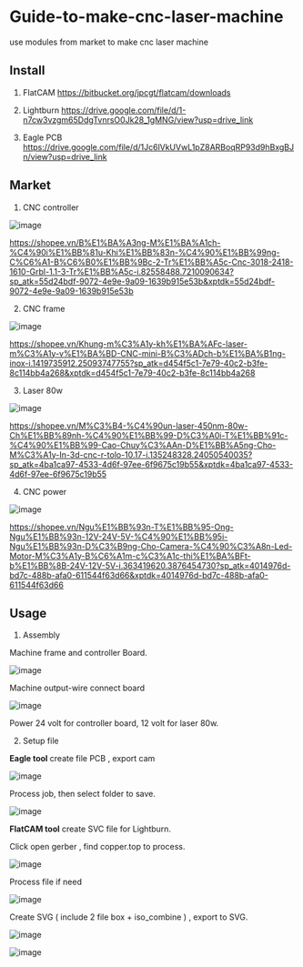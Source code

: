 # Guide-to-make-cnc-laser-machine
use modules from market to make cnc laser machine


## Install

1.  FlatCAM https://bitbucket.org/jpcgt/flatcam/downloads

2.  Lightburn https://drive.google.com/file/d/1-n7cw3vzgm65DdgTvnrsO0Jk28_1gMNG/view?usp=drive_link

3.  Eagle PCB https://drive.google.com/file/d/1Jc6lVkUVwL1pZ8ARBoqRP93d9hBxgBJn/view?usp=drive_link

##  Market

1.  CNC controller

![image](https://github.com/user-attachments/assets/19ee5130-b8ba-476d-98ab-c23db4b90601)



https://shopee.vn/B%E1%BA%A3ng-M%E1%BA%A1ch-%C4%90i%E1%BB%81u-Khi%E1%BB%83n-%C4%90%E1%BB%99ng-C%C6%A1-B%C6%B0%E1%BB%9Bc-2-Tr%E1%BB%A5c-Cnc-3018-2418-1610-Grbl-1.1-3-Tr%E1%BB%A5c-i.82558488.7210090634?sp_atk=55d24bdf-9072-4e9e-9a09-1639b915e53b&xptdk=55d24bdf-9072-4e9e-9a09-1639b915e53b

2.  CNC frame

   ![image](https://github.com/user-attachments/assets/06eef02f-ac08-4e48-90f9-b5e28f791a26)

https://shopee.vn/Khung-m%C3%A1y-kh%E1%BA%AFc-laser-m%C3%A1y-v%E1%BA%BD-CNC-mini-B%C3%ADch-b%E1%BA%B1ng-inox-i.1419735912.25093747755?sp_atk=d454f5c1-7e79-40c2-b3fe-8c114bb4a268&xptdk=d454f5c1-7e79-40c2-b3fe-8c114bb4a268

3. Laser 80w

  ![image](https://github.com/user-attachments/assets/0c8151c9-05fd-435d-9f27-34e5412def22)

  https://shopee.vn/M%C3%B4-%C4%90un-laser-450nm-80w-Ch%E1%BB%89nh-%C4%90%E1%BB%99-D%C3%A0i-T%E1%BB%91c-%C4%90%E1%BB%99-Cao-Chuy%C3%AAn-D%E1%BB%A5ng-Cho-M%C3%A1y-In-3d-cnc-r-tolo-10.17-i.135248328.24050540035?sp_atk=4ba1ca97-4533-4d6f-97ee-6f9675c19b55&xptdk=4ba1ca97-4533-4d6f-97ee-6f9675c19b55

4.  CNC power

   ![image](https://github.com/user-attachments/assets/29daa005-e6ea-40d3-b654-a99d6b59eb98)

   https://shopee.vn/Ngu%E1%BB%93n-T%E1%BB%95-Ong-Ngu%E1%BB%93n-12V-24V-5V-%C4%90%E1%BB%95i-Ngu%E1%BB%93n-D%C3%B9ng-Cho-Camera-%C4%90%C3%A8n-Led-Motor-M%C3%A1y-B%C6%A1m-c%C3%A1c-thi%E1%BA%BFt-b%E1%BB%8B-24V-12V-5V-i.363419620.3876454730?sp_atk=4014976d-bd7c-488b-afa0-611544f63d66&xptdk=4014976d-bd7c-488b-afa0-611544f63d66

## Usage

1. Assembly

  Machine frame and controller Board.
  

 ![image](https://github.com/user-attachments/assets/61c1a398-8cbe-43cb-ab6e-197ec59708b8)


  Machine output-wire connect board


 ![image](https://github.com/user-attachments/assets/b07c81ad-73c2-4472-bd2c-a08ff061d9b1)


  Power 24 volt for controller board, 12 volt for laser 80w.

2.   Setup file

   **Eagle tool** create file PCB , export cam


   ![image](https://github.com/user-attachments/assets/b3e98ee5-f477-42aa-af7b-40852e26b87c)

   Process job, then select folder to save.

   ![image](https://github.com/user-attachments/assets/f98c4f82-81f6-47b2-9c87-6a86413c49eb)


   **FlatCAM tool** create SVC file for Lightburn.

   Click open gerber , find copper.top to process.

   ![image](https://github.com/user-attachments/assets/dd5febf0-1697-4651-b3ec-9443d0b6a351)

   Process file if need

   ![image](https://github.com/user-attachments/assets/00888c6d-6c0d-43ed-a31c-2b81b1089df8)

   Create SVG ( include 2 file box + iso_combine ) , export to SVG.


   ![image](https://github.com/user-attachments/assets/75c9e327-8efc-436a-994e-aa108071f1b0)


   ![image](https://github.com/user-attachments/assets/5f24ee86-3b12-4ef3-b250-7959fb5f1c8a)





   


  



